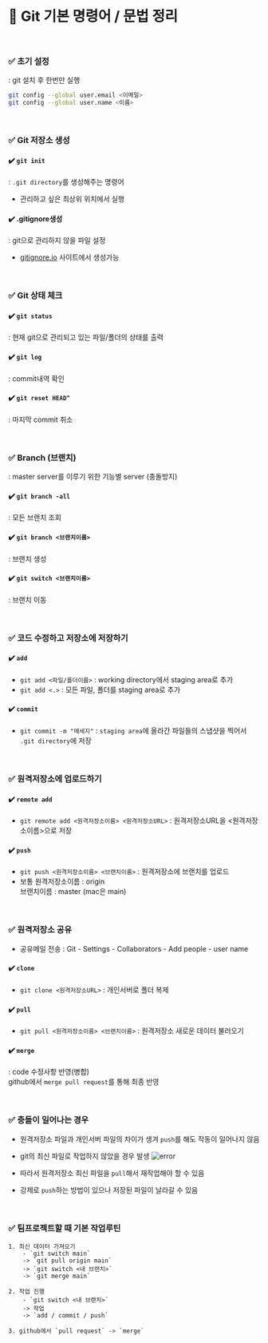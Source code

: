 # 📍 Git 기본 명령어 / 문법 정리

<br>

### ✅ 초기 설정
: git 설치 후 한번만 실행
```bash
git config --global user.email <이메일>
git config --global user.name <이름>
```

<br>

### ✅ Git 저장소 생성
#### ✔️ `git init`
: `.git directory`를 생성해주는 명령어
- 관리하고 싶은 최상위 위치에서 실행
#### ✔️ .gitignore생성 
: git으로 관리하지 않을 파일 설정
- [gitignore.io](https://www.toptal.com/developers/gitignore) 사이트에서 생성가능

<br>

### ✅ Git 상태 체크
#### ✔️ `git status`
: 현재 git으로 관리되고 있는 파일/폴더의 상태를 출력
#### ✔️ `git log` 
: commit내역 확인
#### ✔️ `git reset HEAD^`
: 마지막 commit 취소

<br>

### ✅ Branch (브랜치)
: master server를 이루기 위한 기능별 server (충돌방지)
#### ✔️ `git branch -all` 
: 모든 브랜치 조회
#### ✔️ `git branch <브랜치이름>` 
: 브랜치 생성
#### ✔️ `git switch <브랜치이름>` 
: 브랜치 이동

<br>

### ✅ 코드 수정하고 저장소에 저장하기
#### ✔️ `add`
- `git add <파일/폴더이름>` : working directory에서 staging area로 추가
- `git add <.>` : 모든 파일, 폴더를 staging area로 추가
#### ✔️ `commit`
- `git commit -m "메세지"` : `staging area`에 올라간 파일들의 스냅샷을 찍어서 `.git directory`에 저장

<br>

### ✅ 원격저장소에 업로드하기
#### ✔️ `remote add`
- `git remote add <원격저장소이름> <원격저장소URL>` : 원격저장소URL을 <원격저장소이름>으로 저장
#### ✔️ `push`
- `git push <원격저장소이름> <브랜치이름>` : 원격저장소에 브랜치를 업로드
- 보통 원격저장소이름 : origin\
브랜치이름 : master (mac은 main)

<br>

### ✅ 원격저장소 공유
- 공유메일 전송 :  Git - Settings - Collaborators - Add people - user name

#### ✔️ `clone`
- `git clone <원격저장소URL>` : 개인서버로 폴더 복제 

#### ✔️ `pull`
- `git pull <원격저장소이름> <브랜치이름>` : 원격저장소 새로운 데이터 불러오기

#### ✔️ `merge`
: code 수정사항 반영(병합)\
  github에서 `merge pull request`를 통해 최종 반영

<br>

### ✅ 충돌이 일어나는 경우
- 원격저장소 파일과 개인서버 파일의 차이가 생겨 `push`를 해도 작동이 일어나지 않음
- git의 최신 파일로 작업하지 않았을 경우 발생
![error](https://img1.daumcdn.net/thumb/R1280x0/?scode=mtistory2&fname=https%3A%2F%2Fblog.kakaocdn.net%2Fdn%2FPMIYB%2FbtsDp6JoWkX%2FSxLIC9dXeIM3q3fLyNfUcK%2Fimg.png)

- 따라서 원격저장소 최신 파일을 `pull`해서 재작업해야 할 수 있음
- 강제로 `push`하는 방법이 있으나 저장된 파일이 날라갈 수 있음

<br>

### ✅ 팀프로젝트할 때 기본 작업루틴
```
1. 최신 데이터 가져오기
    - `git switch main`
    -> `git pull origin main`
    -> `git switch <내 브랜치>`
    -> `git merge main`

2. 작업 진행
    - `git switch <내 브랜치>`
    -> 작업
    -> `add / commit / push`

3. github에서 `pull request` -> `merge`
```